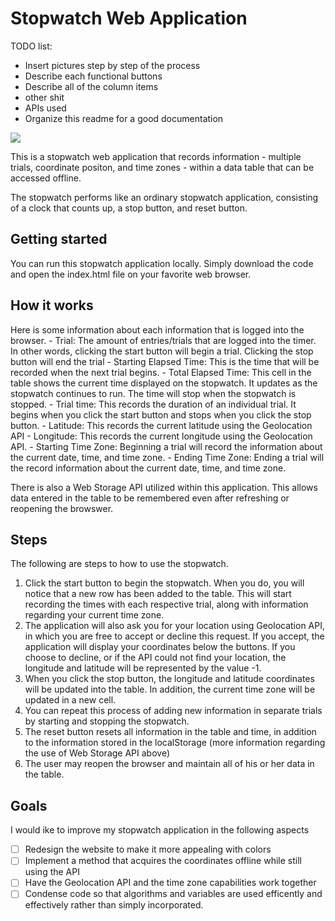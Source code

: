 Stopwatch Web Application
===============

TODO list: 
 - Insert pictures step by step of the process
 - Describe each functional buttons
 - Describe all of the column items
 - other shit
 - APIs used
 - Organize this readme for a good documentation 

 <img src="start_page.jpg" />

This is a stopwatch web application that records information - multiple trials, coordinate positon, and time zones - within a data table that can be accessed offline. 

The stopwatch performs like an ordinary stopwatch application, consisting of a clock that counts up, a stop button, and reset button. 


Getting started
---------------
You can run this stopwatch application locally. Simply download the code and open the index.html file on your favorite web browser. 


How it works
------------
Here is some information about each information that is logged into the browser.
	- Trial: The amount of entries/trials that are logged into the timer. In other words, clicking the start button will begin a trial. Clicking the stop button will end the trial
	- Starting Elapsed Time: This is the time that will be recorded when the next trial begins. 
	- Total Elapsed Time: This cell in the table shows the current time displayed on the stopwatch. It updates as the stopwatch continues to run. The time will stop when the stopwatch is stopped.
	- Trial time: This records the duration of an individual trial. It begins when you click the start button and stops when you click the stop button. 
	- Latitude: This records the current latitude using the Geolocation API
	- Longitude: This records the current longitude using the Geolocation API.
	- Starting Time Zone: Beginning a trial will record the information about the current date, time, and time zone.
	- Ending Time Zone: Ending a trial will the record information about the current date, time, and time zone.

There is also a Web Storage API utilized within this application. This allows data entered in the table to be remembered even after refreshing or reopening the browswer.

Steps
----- 
The following are steps to how to use the stopwatch.
1. Click the start button to begin the stopwatch. When you do, you will notice that a new row has been added to the table. This will start recording the times with each respective trial, along with information regarding your current time zone. 
2. The application will also ask you for your location using Geolocation API, in which you are free to accept or decline this request. If you accept, the application will display your coordinates below the buttons. If you choose to decline, or if the API could not find your location, the longitude and latitude will be represented by the value -1. 
3. When you click the stop button, the longitude and latitude coordinates will be updated into the table. In addition, the current time zone will be updated in a new cell. 
4. You can repeat this process of adding new information in separate trials by starting and stopping the stopwatch. 
5. The reset button resets all information in the table and time, in addition to the information stored in the localStorage (more information regarding the use of Web Storage API above)
6. The user may reopen the browser and maintain all of his or her data in the table. 


## Goals 
I would ike to improve my stopwatch application in the following aspects
 - [ ] Redesign the website to make it more appealing with colors
 - [ ] Implement a method that acquires the coordinates offline while still using the API
 - [ ] Have the Geolocation API and the time zone capabilities work together
 - [ ] Condense code so that algorithms and variables are used efficently and effectively rather than simply incorporated.